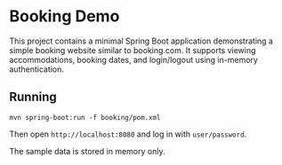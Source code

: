 # Booking Demo

This project contains a minimal Spring Boot application demonstrating a simple booking website similar to booking.com. It supports viewing accommodations, booking dates, and login/logout using in-memory authentication.

## Running

```
mvn spring-boot:run -f booking/pom.xml
```

Then open `http://localhost:8080` and log in with `user/password`.

The sample data is stored in memory only.

